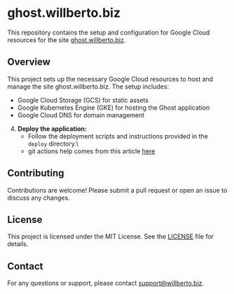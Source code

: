 # ghost.willberto.biz

This repository contains the setup and configuration for Google Cloud resources for the site [ghost.willberto.biz](http://ghost.willberto.biz).

## Overview

This project sets up the necessary Google Cloud resources to host and manage the site ghost.willberto.biz. The setup includes:
- Google Cloud Storage (GCS) for static assets
- Google Kubernetes Engine (GKE) for hosting the Ghost application
- Google Cloud DNS for domain management


4. **Deploy the application:**
    - Follow the deployment scripts and instructions provided in the `deploy` directory.\
    - git actions help comes from this article [here](https://alexanderhose.com/how-to-integrate-github-actions-with-google-cloud-platform/)

## Contributing

Contributions are welcome! Please submit a pull request or open an issue to discuss any changes.

## License

This project is licensed under the MIT License. See the [LICENSE](LICENSE) file for details.

## Contact

For any questions or support, please contact [support@willberto.biz](mailto:support@willberto.biz).